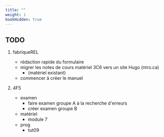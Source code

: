 ```yaml
---
title: ""
weight: 1
bookHidden: true
---
```



## TODO

1. fabriqueREL
    * rédaction rapide du formulaire
    * migrer les notes de cours matériel 3C6 vers un site Hugo (ntro.ca)
        * (matériel existant)
    * commencer à créer le manuel

1. 4F5
    * examen
        * faire examen groupe A à la recherche d'erreurs
        * créer examen groupe B
    * matériel
        * module 7
    * prog
        * tut09
